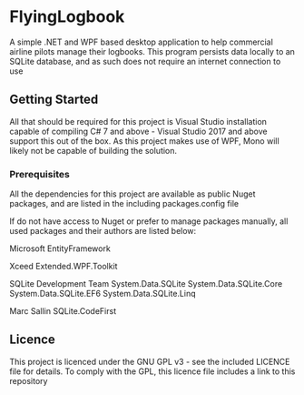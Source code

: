 # FlyingLogbook

A simple .NET and WPF based desktop application to help commercial airline pilots manage their logbooks. This program persists data locally to an SQLite database, and as such does not require an internet connection to use

## Getting Started

All that should be required for this project is Visual Studio installation capable of compiling C# 7 and above - Visual Studio 2017 and above support this out of the box. As this project makes use of WPF, Mono will likely not be capable of building the solution.

### Prerequisites

All the dependencies for this project are available as public Nuget packages, and are listed in the including packages.config file

If do not have access to Nuget or prefer to manage packages manually, all used packages and their authors are listed below:

Microsoft
  EntityFramework
  
Xceed
  Extended.WPF.Toolkit
  
SQLite Development Team
  System.Data.SQLite
  System.Data.SQLite.Core
  System.Data.SQLite.EF6
  System.Data.SQLite.Linq
  
Marc Sallin
  SQLite.CodeFirst
  
## Licence

This project is licenced under the GNU GPL v3 - see the included LICENCE file for details. To comply with the GPL, this licence file includes a link to this repository
